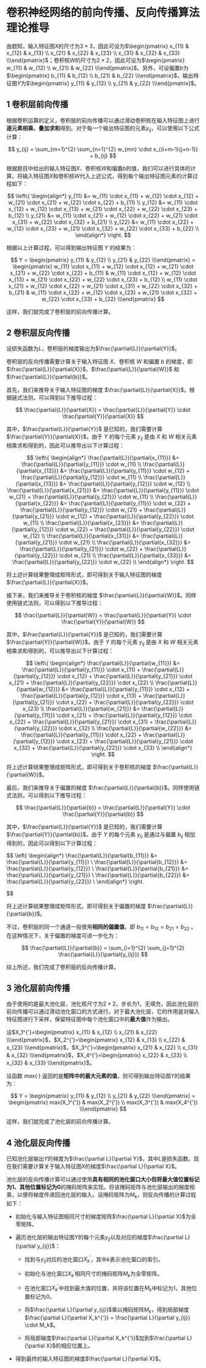 # 卷积神经网络的前向传播、反向传播算法理论推导

由题知，输入特征图$X$的尺寸为$3×3$，因此可设为$\begin{pmatrix} x_{11} & x_{12} & x_{13} \\ x_{21} & x_{22} & x_{23} \\ x_{31} & x_{32} & x_{33} \\\end{pmatrix}$；卷积核$W$的尺寸为$2×2$，因此可设为$\begin{pmatrix} w_{11} & w_{12} \\ w_{21} & w_{22} \\\end{pmatrix}$。另外，可设偏置$b$为$\begin{pmatrix} b_{11} & b_{12} \\ b_{21} & b_{22} \\\end{pmatrix}$，输出特征图$Y$为$\begin{pmatrix} y_{11} & y_{12} \\ y_{21} & y_{22} \\\end{pmatrix}$。

## 1 卷积层前向传播

根据卷积运算的定义，卷积层的前向传播可以通过滑动卷积核在输入特征图上进行**逐元素相乘、叠加求和**得到。对于每一个输出特征图的元素$y_{ij}$，可以使用以下公式计算：

$$
y_{ij} = \sum_{m=1}^{2} \sum_{n=1}^{2} w_{mn} \cdot x_{(i+m-1)(j+n-1)} + b_{ij}
$$

根据题目中给出的输入特征图$X$、卷积核$W$和偏置$b$的值，我们可以进行具体的计算。将输入特征图$X$和卷积核$W$代入上述公式，得到每个输出特征图元素的计算过程如下：

$$
\left\{
\begin{align*}
y_{11} &= w_{11} \cdot x_{11} + w_{12} \cdot x_{12} + w_{21} \cdot x_{21} + w_{22} \cdot x_{22} + b_{11} \\
y_{12} &= w_{11} \cdot x_{12} + w_{12} \cdot x_{13} + w_{21} \cdot x_{22} + w_{22} \cdot x_{23} + b_{12} \\
y_{21} &= w_{11} \cdot x_{21} + w_{12} \cdot x_{22} + w_{21} \cdot x_{31} + w_{22} \cdot x_{32} + b_{21} \\
y_{22} &= w_{11} \cdot x_{22} + w_{12} \cdot x_{23} + w_{21} \cdot x_{32} + w_{22} \cdot x_{33} + b_{22} \\
\end{align*}
\right.
$$

根据以上计算过程，可以得到输出特征图 $Y$ 的结果为：

$$
Y = \begin{pmatrix} y_{11} & y_{12} \\ y_{21} & y_{22} \\\end{pmatrix} = \begin{pmatrix} w_{11} \cdot x_{11} + w_{12} \cdot x_{12} + w_{21} \cdot x_{21} + w_{22} \cdot x_{22} + b_{11} & w_{11} \cdot x_{12} + w_{12} \cdot x_{13} + w_{21} \cdot x_{22} + w_{22} \cdot x_{23} + b_{12} \\ w_{11} \cdot x_{21} + w_{12} \cdot x_{22} + w_{21} \cdot x_{31} + w_{22} \cdot x_{32} + b_{21} & w_{11} \cdot x_{22} + w_{12} \cdot x_{23} + w_{21} \cdot x_{32} + w_{22} \cdot x_{33} + b_{22} \\\end{pmatrix}
$$

这样，我们就完成了卷积层的前向传播计算。

## 2 卷积层反向传播

设损失函数为$L$，卷积层的梯度输出为$\frac{\partial{L}}{\partial{Y}}$。

卷积层的反向传播需要计算关于输入特征图 $X$、卷积核 $W$ 和偏置 $b$ 的梯度，即 $\frac{\partial{L}}{\partial{X}}$、$\frac{\partial{L}}{\partial{W}}$ 和 $\frac{\partial{L}}{\partial{b}}$。

首先，我们来推导关于输入特征图的梯度 $\frac{\partial{L}}{\partial{X}}$。根据链式法则，可以得到以下推导过程：

$$
\frac{\partial{L}}{\partial{X}} = \frac{\partial{L}}{\partial{Y}} \cdot \frac{\partial{Y}}{\partial{X}}
$$

其中，$\frac{\partial{L}}{\partial{Y}}$ 是已知的，我们需要计算 $\frac{\partial{Y}}{\partial{X}}$。由于 $Y$ 的每个元素 $y_{ij}$ 是由 $X$ 和 $W$ 相关元素相乘求和得到的，因此可以推导出以下计算过程：

$$
\left\{
\begin{align*}
\frac{\partial{L}}{\partial{x_{11}}} &= \frac{\partial{L}}{\partial{y_{11}}} \cdot w_{11} \\
\frac{\partial{L}}{\partial{x_{12}}} &= \frac{\partial{L}}{\partial{y_{11}}} \cdot w_{12} + \frac{\partial{L}}{\partial{y_{12}}} \cdot w_{11} \\
\frac{\partial{L}}{\partial{x_{13}}} &= \frac{\partial{L}}{\partial{y_{12}}} \cdot w_{12} \\
\frac{\partial{L}}{\partial{x_{21}}} &= \frac{\partial{L}}{\partial{y_{11}}} \cdot w_{21} + \frac{\partial{L}}{\partial{y_{21}}} \cdot w_{11} \\
\frac{\partial{L}}{\partial{x_{22}}} &= \frac{\partial{L}}{\partial{y_{11}}} \cdot w_{22} + \frac{\partial{L}}{\partial{y_{12}}} \cdot w_{21} + \frac{\partial{L}}{\partial{y_{21}}} \cdot w_{12} + \frac{\partial{L}}{\partial{y_{22}}} \cdot w_{11} \\
\frac{\partial{L}}{\partial{x_{23}}} &= \frac{\partial{L}}{\partial{y_{12}}} \cdot w_{22} + \frac{\partial{L}}{\partial{y_{22}}} \cdot w_{12} \\
\frac{\partial{L}}{\partial{x_{31}}} &= \frac{\partial{L}}{\partial{y_{21}}} \cdot w_{21} \\
\frac{\partial{L}}{\partial{x_{32}}} &= \frac{\partial{L}}{\partial{y_{21}}} \cdot w_{22} + \frac{\partial{L}}{\partial{y_{22}}} \cdot w_{21} \\
\frac{\partial{L}}{\partial{x_{33}}} &= \frac{\partial{L}}{\partial{y_{22}}} \cdot w_{22} \\
\end{align*}
\right.
$$

将上述计算结果整理成矩阵形式，即可得到关于输入特征图的梯度 $\frac{\partial{L}}{\partial{X}}$。

接下来，我们来推导关于卷积核的梯度 $\frac{\partial{L}}{\partial{W}}$。同样使用链式法则，可以得到以下推导过程：

$$
\frac{\partial{L}}{\partial{W}} = \frac{\partial{L}}{\partial{Y}} \cdot \frac{\partial{Y}}{\partial{W}}
$$

其中，$\frac{\partial{L}}{\partial{Y}}$ 是已知的，我们需要计算 $\frac{\partial{Y}}{\partial{W}}$。由于 $Y$ 的每个元素 $y_{ij}$ 是由 $X$ 和 $W$ 相关元素相乘求和得到的，可以推导出以下计算过程：

$$
\left\{
\begin{align*}
\frac{\partial{L}}{\partial{w_{11}}} &= \frac{\partial{L}}{\partial{y_{11}}} \cdot x_{11} + \frac{\partial{L}}{\partial{y_{12}}} \cdot x_{12} + \frac{\partial{L}}{\partial{y_{21}}} \cdot x_{21} + \frac{\partial{L}}{\partial{y_{22}}} \cdot x_{22} \\
\frac{\partial{L}}{\partial{w_{12}}} &= \frac{\partial{L}}{\partial{y_{11}}} \cdot x_{12} + \frac{\partial{L}}{\partial{y_{12}}} \cdot x_{13} + \frac{\partial{L}}{\partial{y_{21}}} \cdot x_{22} + \frac{\partial{L}}{\partial{y_{22}}} \cdot x_{23} \\
\frac{\partial{L}}{\partial{w_{21}}} &= \frac{\partial{L}}{\partial{y_{11}}} \cdot x_{21} + \frac{\partial{L}}{\partial{y_{12}}} \cdot x_{22} + \frac{\partial{L}}{\partial{y_{21}}} \cdot x_{31} + \frac{\partial{L}}{\partial{y_{22}}} \cdot x_{32} \\
\frac{\partial{L}}{\partial{w_{22}}} &= \frac{\partial{L}}{\partial{y_{11}}} \cdot x_{22} + \frac{\partial{L}}{\partial{y_{12}}} \cdot x_{23} + \frac{\partial{L}}{\partial{y_{21}}} \cdot x_{32} + \frac{\partial{L}}{\partial{y_{22}}} \cdot x_{33} \\
\end{align*}
\right.
$$

将上述计算结果整理成矩阵形式，即可得到关于卷积核的梯度 $\frac{\partial{L}}{\partial{W}}$。

最后，我们来推导关于偏置的梯度 $\frac{\partial{L}}{\partial{b}}$。同样使用链式法则，可以得到以下推导过程：

$$
\frac{\partial{L}}{\partial{b}} = \frac{\partial{L}}{\partial{Y}} \cdot \frac{\partial{Y}}{\partial{b}}
$$

其中，$\frac{\partial{L}}{\partial{Y}}$ 是已知的，我们需要计算 $\frac{\partial{Y}}{\partial{b}}$。由于 $Y$ 的每个元素 $y_{ij}$ 是通过与偏置 $b_{ij}$ 相加得到的，因此可以得到以下计算过程：

$$
\left\{
\begin{align*}
\frac{\partial{L}}{\partial{b_{11}}} &= \frac{\partial{L}}{\partial{y_{11}}} \\
\frac{\partial{L}}{\partial{b_{12}}} &= \frac{\partial{L}}{\partial{y_{12}}} \\
\frac{\partial{L}}{\partial{b_{21}}} &= \frac{\partial{L}}{\partial{y_{21}}} \\
\frac{\partial{L}}{\partial{b_{22}}} &= \frac{\partial{L}}{\partial{y_{22}}} \\
\end{align*}
\right.

$$

将上述计算结果整理成矩阵形式，即可得到关于偏置的梯度 $\frac{\partial{L}}{\partial{b}}$。

不过，卷积层的同一个通道一般使用**相同的偏置值**，即 $b_{11}=b_{12}=b_{21}=b_{22}$ 。在这种情况下，关于偏置的梯度可进一步化为：

$$
\frac{\partial{L}}{\partial{b}} = \sum_{i=1}^{2} \sum_{j=1}^{2} \frac{\partial{L}}{\partial{y_{ij}}}
$$

综上所述，我们完成了卷积层的反向传播计算。

## 3 池化层前向传播

由于使用的是最大池化层，池化核尺寸为$2\times2$，步长为1，无填充，因此池化层的前向传播可以通过滑动池化窗口的方式进行。对于最大池化层，它的作用是对输入特征图进行下采样，保留特征图中每个池化窗口中的**最大值**作为输出。

设$X_1^{'}=\begin{pmatrix} x_{11} & x_{12} \\ x_{21} & x_{22} \\\end{pmatrix}$，$X_2^{'}=\begin{pmatrix} x_{12} & x_{13} \\ x_{22} & x_{23} \\\end{pmatrix}$，$X_3^{'}=\begin{pmatrix} x_{21} & x_{22} \\ x_{31} & x_{32} \\\end{pmatrix}$，$X_4^{'}=\begin{pmatrix} x_{22} & x_{23} \\ x_{32} & x_{33} \\\end{pmatrix}$。

设函数 $max(\cdot)$ 返回的是**矩阵中的最大元素的值**，则可得到输出特征图$Y$的结果为：

$$
Y = \begin{pmatrix} y_{11} & y_{12} \\ y_{21} & y_{22} \\\end{pmatrix} = \begin{pmatrix} max(X_1^{'}) & max(X_2^{'}) \\ max(X_3^{'}) & max(X_4^{'}) \\\end{pmatrix}
$$

这样，我们就完成了池化层的前向传播计算。

## 4 池化层反向传播

已知池化层输出$Y$的梯度为$\frac{\partial L}{\partial Y}$，其中$L$是损失函数。现在我们需要计算关于输入特征图$X$的梯度$\frac{\partial L}{\partial X}$。

池化层的反向传播计算可以通过使用**具有相同的池化窗口大小但将最大值位置标记为1、其他位置标记为0**的掩码矩阵来实现。将该掩码矩阵与池化层输出的梯度相乘，以便将梯度传递回池化层的输入。设掩码矩阵为$M_k$，则反向传播的计算过程如下：

- 初始化与输入特征图相同尺寸的梯度矩阵$\frac{\partial L}{\partial X}$为全零矩阵。

- 遍历池化层的输出特征图$Y$的每个元素$y_{ij}$以及对应的梯度$\frac{\partial L}{\partial y_{ij}}$：

    - 找到与$y_{ij}$对应的池化窗口$X_k^{'}$，其中$k$表示池化窗口的索引。

    - 初始化与池化窗口$X_k^{'}$相同尺寸的掩码矩阵$M_k$为全零矩阵。

    - 在池化窗口$X_k^{'}$中找到最大值的位置，并将该位置在$M_k$中标记为1，其他位置标记为0。

    - 将$\frac{\partial L}{\partial y_{ij}}$乘以掩码矩阵$M_k$，得到局部梯度$\frac{\partial L}{\partial X_k^{'}} = \frac{\partial L}{\partial y_{ij}} \cdot M_k$。

    - 将局部梯度$\frac{\partial L}{\partial X_k^{'}}$加到$\frac{\partial L}{\partial X}$的相应位置上。

- 得到最终的输入特征图的梯度$\frac{\partial L}{\partial X}$。
